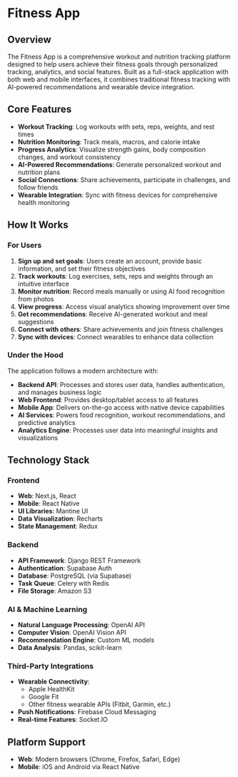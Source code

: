 # Fitness App

## Overview

The Fitness App is a comprehensive workout and nutrition tracking platform designed to help users achieve their fitness goals through personalized tracking, analytics, and social features. Built as a full-stack application with both web and mobile interfaces, it combines traditional fitness tracking with AI-powered recommendations and wearable device integration.

## Core Features

- **Workout Tracking**: Log workouts with sets, reps, weights, and rest times
- **Nutrition Monitoring**: Track meals, macros, and calorie intake
- **Progress Analytics**: Visualize strength gains, body composition changes, and workout consistency
- **AI-Powered Recommendations**: Generate personalized workout and nutrition plans
- **Social Connections**: Share achievements, participate in challenges, and follow friends
- **Wearable Integration**: Sync with fitness devices for comprehensive health monitoring

## How It Works

### For Users

1. **Sign up and set goals**: Users create an account, provide basic information, and set their fitness objectives
2. **Track workouts**: Log exercises, sets, reps and weights through an intuitive interface
3. **Monitor nutrition**: Record meals manually or using AI food recognition from photos
4. **View progress**: Access visual analytics showing improvement over time
5. **Get recommendations**: Receive AI-generated workout and meal suggestions
6. **Connect with others**: Share achievements and join fitness challenges
7. **Sync with devices**: Connect wearables to enhance data collection

### Under the Hood

The application follows a modern architecture with:

- **Backend API**: Processes and stores user data, handles authentication, and manages business logic
- **Web Frontend**: Provides desktop/tablet access to all features 
- **Mobile App**: Delivers on-the-go access with native device capabilities
- **AI Services**: Powers food recognition, workout recommendations, and predictive analytics
- **Analytics Engine**: Processes user data into meaningful insights and visualizations

## Technology Stack

### Frontend
- **Web**: Next.js, React
- **Mobile**: React Native
- **UI Libraries**: Mantine UI
- **Data Visualization**: Recharts
- **State Management**: Redux

### Backend
- **API Framework**: Django REST Framework
- **Authentication**: Supabase Auth
- **Database**: PostgreSQL (via Supabase)
- **Task Queue**: Celery with Redis
- **File Storage**: Amazon S3

### AI & Machine Learning
- **Natural Language Processing**: OpenAI API
- **Computer Vision**: OpenAI Vision API
- **Recommendation Engine**: Custom ML models
- **Data Analysis**: Pandas, scikit-learn

### Third-Party Integrations
- **Wearable Connectivity**:
  - Apple HealthKit
  - Google Fit
  - Other fitness wearable APIs (Fitbit, Garmin, etc.)
- **Push Notifications**: Firebase Cloud Messaging
- **Real-time Features**: Socket.IO

## Platform Support

- **Web**: Modern browsers (Chrome, Firefox, Safari, Edge)
- **Mobile**: iOS and Android via React Native
